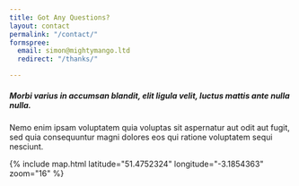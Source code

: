 ```yaml
---
title: Got Any Questions?
layout: contact
permalink: "/contact/"
formspree:
  email: simon@mightymango.ltd
  redirect: "/thanks/"

---
```

##### Morbi varius in accumsan blandit, elit ligula velit, luctus mattis ante nulla nulla.

Nemo enim ipsam voluptatem quia voluptas sit aspernatur aut odit aut fugit, sed quia consequuntur magni dolores eos qui ratione voluptatem sequi nesciunt.

{% include map.html latitude="51.4752324" longitude="-3.1854363" zoom="16" %}